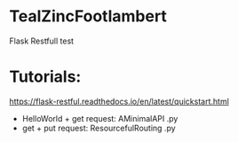 # TealZincFootlambert
Flask Restfull test


# Tutorials:
https://flask-restful.readthedocs.io/en/latest/quickstart.html
- HelloWorld + get request: AMinimalAPI .py 
- get + put request: ResourcefulRouting .py